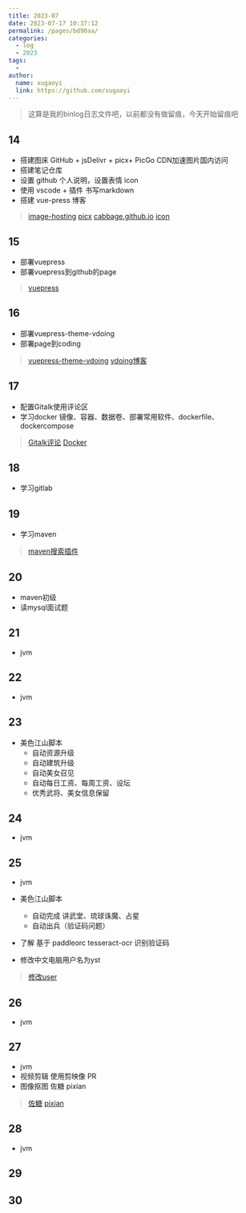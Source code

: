 ```yaml
---
title: 2023-07
date: 2023-07-17 10:37:12
permalink: /pages/bd90aa/
categories:
  - log
  - 2023
tags:
  - 
author: 
  name: xugaoyi
  link: https://github.com/xugaoyi
---
```

> 这算是我的binlog日志文件吧，以前都没有做留痕，今天开始留痕吧

## 14
- 搭建图床 GitHub + jsDelivr + picx+ PicGo CDN加速图片国内访问
- 搭建笔记仓库 
- 设置 github 个人说明，设置表情 icon 
- 使用 vscode + 插件 书写markdown
- 搭建 vue-press 博客
> [image-hosting](https://github.com/858715831/image-hosting)
> [picx](https://picx.xpoet.cn/#/upload)
> [cabbage.github.io](https://github.com/858715831/cabbage.github.io)
> [icon](https://www.webfx.com/tools/emoji-cheat-sheet/#emoji-support)

## 15
- 部署vuepress
- 部署vuepress到github的page

> [vuepress](https://vuepress.vuejs.org/)
## 16
- 部署vuepress-theme-vdoing
- 部署page到coding
> [ vuepress-theme-vdoing](https://doc.xugaoyi.com/)
> [vdoing博客](https://xugaoyi.com/)

## 17
- 配置Gitalk使用评论区
- 学习docker 镜像、容器、数据卷、部署常用软件、dockerfile、dockercompose
> [Gitalk评论](https://xugaoyi.com/pages/1da0bf9a988eafe5/)
> [Docker](https://www.bilibili.com/video/BV1CJ411T7BK/)
## 18
- 学习gitlab
## 19
- 学习maven

>[maven搜索插件](https://mvnrepository.com/artifact/commons-httpclient/commons-httpclient/3.1)
## 20
- maven初级
- 读mysql面试题
## 21
- jvm
## 22
- jvm
## 23
- 美色江山脚本
  - 自动资源升级
  - 自动建筑升级
  - 自动美女召见
  - 自动每日工资、每周工资、设坛
  - 优秀武将、美女信息保留

## 24
- jvm
## 25
- jvm
- 美色江山脚本
  - 自动完成 讲武堂、琉球诛魔、占星
  - 自动出兵（验证码问题）

- 了解 基于 paddleorc tesseract-ocr 识别验证码
- 修改中文电脑用户名为yst
> [修改user](https://amp.weixin.qq.com/s?__biz=MzU5NTE4ODM1OA%3D%3D&mid=2247484575&idx=1&sn=6bb17c162621b3db9a1b374942d6ebda&scene=45#wechat_redirect)
## 26
- jvm
## 27
- jvm 
- 视频剪辑 使用剪映像 PR
- 图像抠图 佐糖 pixian
> [佐糖](https://picwish.cn/remove-background)
> [pixian](https://pixian.ai/)
## 28
- jvm
## 29
## 30




